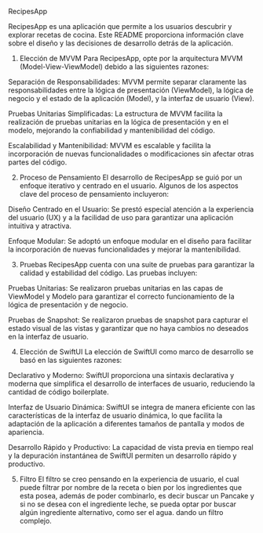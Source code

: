 RecipesApp

RecipesApp es una aplicación que permite a los usuarios descubrir y explorar recetas de cocina. Este README proporciona información clave sobre el diseño y las decisiones de desarrollo detrás de la aplicación.

1. Elección de MVVM
Para RecipesApp, opte por la arquitectura MVVM (Model-View-ViewModel) debido a las siguientes razones:

  Separación de Responsabilidades: MVVM permite separar claramente las responsabilidades entre la lógica de presentación (ViewModel), la lógica de negocio y el estado de la aplicación (Model), y la interfaz de usuario (View).

  Pruebas Unitarias Simplificadas: La estructura de MVVM facilita la realización de pruebas unitarias en la lógica de presentación y en el modelo, mejorando la confiabilidad y mantenibilidad del código.

  Escalabilidad y Mantenibilidad: MVVM es escalable y facilita la incorporación de nuevas funcionalidades o modificaciones sin afectar otras partes del código.

2. Proceso de Pensamiento
El desarrollo de RecipesApp se guió por un enfoque iterativo y centrado en el usuario. Algunos de los aspectos clave del proceso de pensamiento incluyeron:

  Diseño Centrado en el Usuario: Se prestó especial atención a la experiencia del usuario (UX) y a la facilidad de uso para garantizar una aplicación intuitiva y atractiva.
  
  Enfoque Modular: Se adoptó un enfoque modular en el diseño para facilitar la incorporación de nuevas funcionalidades y mejorar la mantenibilidad.

3. Pruebas
RecipesApp cuenta con una suite de pruebas para garantizar la calidad y estabilidad del código. Las pruebas incluyen:

  Pruebas Unitarias: Se realizaron pruebas unitarias en las capas de ViewModel y Modelo para garantizar el correcto funcionamiento de la lógica de presentación y de negocio.

  Pruebas de Snapshot: Se realizaron pruebas de snapshot para capturar el estado visual de las vistas y garantizar que no haya cambios no deseados en la interfaz de usuario.

4. Elección de SwiftUI
La elección de SwiftUI como marco de desarrollo se basó en las siguientes razones:

  Declarativo y Moderno: SwiftUI proporciona una sintaxis declarativa y moderna que simplifica el desarrollo de interfaces de usuario, reduciendo la cantidad de código boilerplate.

  Interfaz de Usuario Dinámica: SwiftUI se integra de manera eficiente con las características de la interfaz de usuario dinámica, lo que facilita la adaptación de la aplicación a diferentes tamaños de pantalla y modos de apariencia.

  Desarrollo Rápido y Productivo: La capacidad de vista previa en tiempo real y la depuración instantánea de SwiftUI permiten un desarrollo rápido y productivo.

5. Filtro
El filtro se creo pensando en la experiencia de usuario, el cual puede filtrar por nombre de la receta o bien por los ingredientes que esta posea, además de poder combinarlo, es decir buscar un Pancake y si no se desea con el ingrediente leche, se pueda optar por buscar algún ingrediente alternativo, como ser el agua.
dando un filtro complejo.
